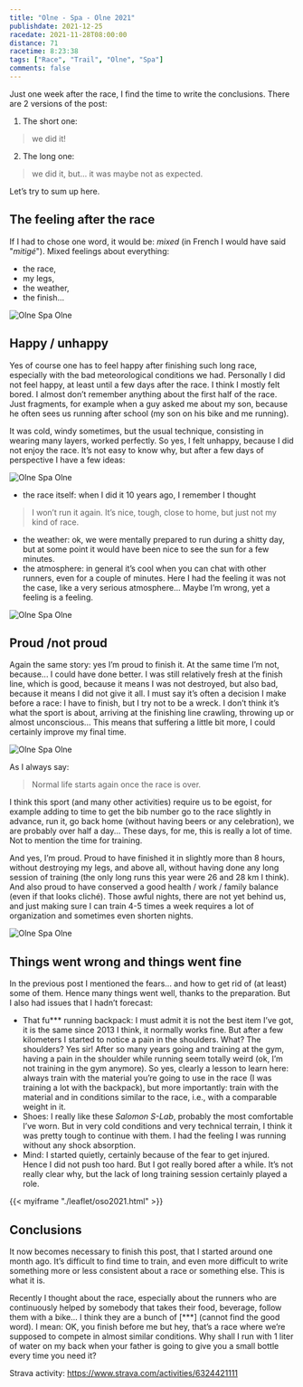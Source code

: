 ```yaml
---
title: "Olne - Spa - Olne 2021"
publishdate: 2021-12-25
racedate: 2021-11-28T08:00:00
distance: 71
racetime: 8:23:38
tags: ["Race", "Trail", "Olne", "Spa"]
comments: false
---
```


Just one week after the race, I find the time to write the conclusions. There are 2 versions of the post:
1. The short one: 
> we did it!
2. The long one: 
> we did it, but... it was maybe not as expected. 

Let’s try to sum up here.

## The feeling after the race

If I had to chose one word, it would be: _mixed_ (in French I would have said "_mitigé_"). Mixed feelings about everything: 
- the race, 
- my legs, 
- the weather, 
- the finish...

![Olne Spa Olne](./images/OSO01.jpg)


## Happy / unhappy

Yes of course one has to feel happy after finishing such long race, especially with the bad meteorological conditions we had. Personally I did not feel happy, at least until a few days after the race. I think I mostly felt bored. I almost don’t remember anything about the first half of the race. Just fragments, for example when a guy asked me about my son, because he often sees us running after school (my son on his bike and me running). 

It was cold, windy sometimes, but the usual technique, consisting in wearing many layers, worked perfectly. So yes, I felt unhappy, because I did not enjoy the race. It’s not easy to know why, but after a few days of perspective I have a few ideas:

![Olne Spa Olne](./images/OSO02.jpg)

- the race itself: when I did it 10 years ago, I remember I thought
> I won’t run it again. 
It’s nice, tough, close to home, but just not my kind of race.
- the weather: ok, we were mentally prepared to run during a shitty day, but at some point it would have been nice to see the sun for a few minutes.
- the atmosphere: in general it’s cool when you can chat with other runners, even for a couple of minutes. Here I had the feeling it was not the case, like a very serious atmosphere... Maybe I’m wrong, yet a feeling is a feeling.

![Olne Spa Olne](./images/OSO03.jpg)


## Proud /not proud

Again the same story: yes I’m proud to finish it. At the same time I’m not, because... I could have done better. I was still relatively fresh at the finish line, which is good, because it means I was not destroyed, but also bad, because it means I did not give it all. I must say it’s often a decision I make before a race: I have to finish, but I try not to be a wreck. I don’t think it’s what the sport is about, arriving at the finishing line crawling, throwing up or almost unconscious... This means that suffering a little bit more, I could certainly improve my final time.

![Olne Spa Olne](./images/OSO04.jpg)

As I always say:
> Normal life starts again once the race is over.

I think this sport (and many other activities) require us to be egoist, for example adding to time to get the bib number go to the race slightly in advance, run it, go back home (without having beers or any celebration), we are probably over half a day... These days, for me, this is really a lot of time. Not to mention the time for training.

And yes, I’m proud. Proud to have finished it in slightly more than 8 hours, without destroying my legs, and above all, without having done any long session of training (the only long runs this year were 26 and 28 km I think). And also proud to have conserved a good health / work / family balance (even if that looks cliché). Those awful nights, there are not yet behind us, and just making sure I can train 4-5 times a week requires a lot of organization and sometimes even shorten nights.

![Olne Spa Olne](./images/OSO05.jpg)

## Things went wrong and things went fine

In the previous post I mentioned the fears... and how to get rid of (at least) some of them. Hence many things went well, thanks to the preparation. But I also had issues that I hadn’t forecast:

- That fu*** running backpack: I must admit it is not the best item I’ve got, it is the same since 2013 I think, it normally works fine. But after a few kilometers I started to notice a pain in the shoulders. What? The shoulders? Yes sir! After so many years going and training at the gym, having a pain in the shoulder while running seem totally weird (ok, I’m not training in the gym anymore). So yes, clearly a lesson to learn here: always train with the material you’re going to use in the race (I was training a lot with the backpack), but more importantly: train with the material and in conditions similar to the race, i.e., with a comparable weight in it.
- Shoes: I really like these _Salomon S-Lab_, probably the most comfortable I’ve worn. But in very cold conditions and very technical terrain, I think it was pretty tough to continue with them. I had the feeling I was running without any shock absorption.
- Mind: I started quietly, certainly because of the fear to get injured. Hence I did not push too hard. But I got really bored after a while. It’s not really clear why, but the lack of long training session certainly played a role.

{{< myiframe "./leaflet/oso2021.html" >}}


## Conclusions

It now becomes necessary to finish this post, that I started around one month ago. It’s difficult to find time to train, and even more difficult to write something more or less consistent about a race or something else. This is what it is.

Recently I thought about the race, especially about the runners who are continuously helped by somebody that takes their food, beverage, follow them with a bike... I think they are a bunch of [***] (cannot find the good word). I mean: OK, you finish before me but hey, that’s a race where we’re supposed to compete in almost similar conditions. Why shall I run with 1 liter of water on my back when your father is going to give you a small bottle every time you need it? 

Strava activity: https://www.strava.com/activities/6324421111 